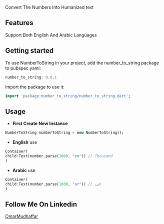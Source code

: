 <!--
This README describes the package. If you publish this package to pub.dev,
this README's contents appear on the landing page for your package.

For information about how to write a good package README, see the guide for
[writing package pages](https://dart.dev/guides/libraries/writing-package-pages).

For general information about developing packages, see the Dart guide for
[creating packages](https://dart.dev/guides/libraries/create-library-packages)
and the Flutter guide for
[developing packages and plugins](https://flutter.dev/developing-packages).
-->

Convert The Numbers Into Humanized text

## Features

Support Both English And Arabic Languages

## Getting started

To use NumberToString in your project, add the number_to_string package to pubspec.yaml: 
```dart
number_to_string: 0.0.1
```

Import the package to use it:

```dart
import 'package:number_to_string/number_to_string.dart';
```

## Usage

- **First Create New Instance**

```dart
NumberToString numberToString = new NumberToString();
```

- **English** use

```dart
Container(
child:Text(number.parse(1000, "en")) // Thousand
)
```

- **Arabic** use

```dart
Container(
child:Text(number.parse(1000, "ar")) // الف
)
```

## Follow Me On Linkedin

[OmarMudhaffar](https://www.linkedin.com/in/omarmudhaffar)